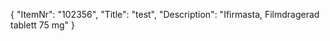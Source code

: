 {
  "ItemNr": "102356",
  "Title": "test",
  "Description": "Ifirmasta, Filmdragerad tablett 75 mg"
}